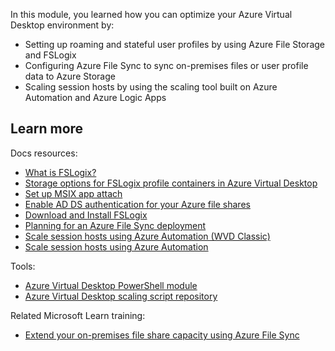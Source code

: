 In this module, you learned how you can optimize your Azure Virtual Desktop environment by:

- Setting up roaming and stateful user profiles by using Azure File Storage and FSLogix
- Configuring Azure File Sync to sync on-premises files or user profile data to Azure Storage
- Scaling session hosts by using the scaling tool built on Azure Automation and Azure Logic Apps

## Learn more

Docs resources:

- [What is FSLogix?](/fslogix/overview)
- [Storage options for FSLogix profile containers in Azure Virtual Desktop](/azure/virtual-desktop/store-fslogix-profile)
- [Set up MSIX app attach](/azure/virtual-desktop/app-attach)
- [Enable AD DS authentication for your Azure file shares](/azure/storage/files/storage-files-identity-ad-ds-enable)
- [Download and Install FSLogix](/fslogix/install-ht)
- [Planning for an Azure File Sync deployment](/azure/storage/files/storage-sync-files-planning)
- [Scale session hosts using Azure Automation (WVD Classic)](/azure/virtual-desktop/virtual-desktop-fall-2019/set-up-scaling-script#create-an-azure-automation-run-as-account)
- [Scale session hosts using Azure Automation](/azure/virtual-desktop/set-up-scaling-script)

Tools:

- [Azure Virtual Desktop PowerShell module](/powershell/windows-virtual-desktop/overview)
- [Azure Virtual Desktop scaling script repository](https://aka.ms/WVDscaling)

Related Microsoft Learn training:

- [Extend your on-premises file share capacity using Azure File Sync](/learn/modules/extend-share-capacity-with-azure-file-sync/)
